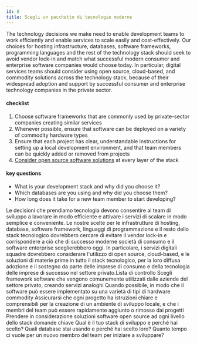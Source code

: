 ```yaml
---
id: 8
title: Scegli un pacchetto di tecnologie moderne
---
```


The technology decisions we make need to enable development teams to work efficiently and enable services to scale easily and cost-effectively. Our choices for hosting infrastructure, databases, software frameworks, programming languages and the rest of the technology stack should seek to avoid vendor lock-in and match what successful modern consumer and enterprise software companies would choose today. In particular, digital services teams should consider using open source, cloud-based, and commodity solutions across the technology stack, because of their widespread adoption and support by successful consumer and enterprise technology companies in the private sector.

#### checklist
1. Choose software frameworks that are commonly used by private-sector companies creating similar services
2. Whenever possible, ensure that software can be deployed on a variety of commodity hardware types
3. Ensure that each project has clear, understandable instructions for setting up a local development environment, and that team members can be quickly added or removed from projects
4. [Consider open source software solutions](http://www.whitehouse.gov/sites/default/files/omb/assets/egov_docs/memotociostechnologyneutrality.pdf) at every layer of the stack

#### key questions
- What is your development stack and why did you choose it?
- Which databases are you using and why did you choose them?
- How long does it take for a new team member to start developing?


Le decisioni che prendiamo tecnologia devono consentire ai team di sviluppo a lavorare in modo efficiente e attivare i servizi di scalare in modo semplice e conveniente. Le nostre scelte per le infrastrutture di hosting, database, software framework, linguaggi di programmazione e il resto dello stack tecnologico dovrebbero cercare di evitare il vendor lock-in e corrispondere a ciò che di successo moderne società di consumo e il software enterprise sceglierebbero oggi. In particolare, i servizi digitali squadre dovrebbero considerare l'utilizzo di open source, cloud-based, e le soluzioni di materie prime in tutto il stack tecnologico, per la loro diffusa adozione e il sostegno da parte delle imprese di consumo e della tecnologia delle imprese di successo nel settore privato.Lista di controllo
Scegli framework software che vengono comunemente utilizzati dalle aziende del settore privato, creando servizi analoghi
Quando possibile, in modo che il software può essere implementato su una varietà di tipi di hardware commodity
Assicurarsi che ogni progetto ha istruzioni chiare e comprensibili per la creazione di un ambiente di sviluppo locale, e che i membri del team può essere rapidamente aggiunto o rimosso dai progetti
Prendere in considerazione soluzioni software open source ad ogni livello dello stack
domande chiave
Qual è il tuo stack di sviluppo e perché hai scelto?
Quali database stai usando e perché hai scelto loro?
Quanto tempo ci vuole per un nuovo membro del team per iniziare a sviluppare?